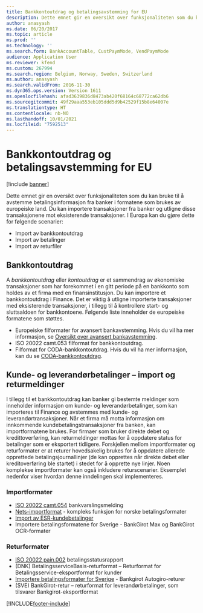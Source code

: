 ```yaml
---
title: Bankkontoutdrag og betalingsavstemming for EU
description: Dette emnet gir en oversikt over funksjonaliteten som du kan bruke til å avstemme betalingsinformasjon fra banker i formatene som brukes av europeiske land.
author: anasyash
ms.date: 06/20/2017
ms.topic: article
ms.prod: ''
ms.technology: ''
ms.search.form: BankAccountTable, CustPaymMode, VendPaymMode
audience: Application User
ms.reviewer: kfend
ms.custom: 267994
ms.search.region: Belgium, Norway, Sweden, Switzerland
ms.author: anasyash
ms.search.validFrom: 2016-11-30
ms.dyn365.ops.version: Version 1611
ms.openlocfilehash: afad3639836d8473ab420f68164c68772ca62db6
ms.sourcegitcommit: 49f29aaa553eb105ddd5d9b42529f15b8e64007e
ms.translationtype: HT
ms.contentlocale: nb-NO
ms.lasthandoff: 10/01/2021
ms.locfileid: "7592513"
---
```

# <a name="bank-statement-and-payment-reconciliation-for-the-eu"></a>Bankkontoutdrag og betalingsavstemming for EU

[!include [banner](../includes/banner.md)]

Dette emnet gir en oversikt over funksjonaliteten som du kan bruke til å avstemme betalingsinformasjon fra banker i formatene som brukes av europeiske land. Du kan importere transaksjoner fra banker og utligne disse transaksjonene mot eksisterende transaksjoner. I Europa kan du gjøre dette for følgende scenarier:

-   Import av bankkontoutdrag
-   Import av betalinger
-   Import av returfiler

## <a name="bank-statements"></a>Bankkontoutdrag
A *bankkontoutdrag* eller *kontoutdrag* er et sammendrag av økonomiske transaksjoner som har forekommet i en gitt periode på en bankkonto som holdes av et firma med en finansinstitusjon. Du kan importere et bankkontoutdrag i Finance. Det er viktig å utligne importerte transaksjoner med eksisterende transaksjoner, i tillegg til å kontrollere start- og sluttsaldoen for bankkontoene. Følgende liste inneholder de europeiske formatene som støttes.

-   Europeiske filformater for avansert bankavstemming. Hvis du vil ha mer informasjon, se [Oversikt over avansert bankavstemming](../cash-bank-management/advanced-bank-reconciliation-overview.md).
-   ISO 20022 camt.053 filformat for bankkontoutdrag.
-   Filformat for CODA-bankkontoutdrag. Hvis du vil ha mer informasjon, kan du se [CODA-bankkontoutdrag](emea-bel-coda-bank-statement-import.md).

## <a name="customer-and-vendor-payments-import-and-return-messages"></a>Kunde- og leverandørbetalinger – import og returmeldinger
I tillegg til et bankkontoutdrag kan banker gi bestemte meldinger som inneholder informasjon om kunde- og leverandørbetalinger, som kan importeres til Finance og avstemmes med kunde- og leverandørtransaksjoner. Når et firma må motta informasjon om innkommende kundebetalingstransaksjoner fra banken, kan importformatene brukes. For firmaer som bruker direkte debet og kredittoverføring, kan returmeldinger mottas for å oppdatere status for betalinger som er eksportert tidligere. Forskjellen mellom importformater og returformater er at returer hovedsakelig brukes for å oppdatere allerede opprettede betalingsjournallinjer (de kan opprettes når direkte debet eller kreditoverføring ble startet) i stedet for å opprette nye linjer. Noen komplekse importformater kan også inkludere returscenarier. Eksemplet nedenfor viser hvordan denne inndelingen skal implementeres.

### <a name="import-formats"></a>Importformater

-   [ISO 20022 camt.054](emea-ISO20022-file-formats.md) bankvarslingsmelding
-   [Nets-importformat](emea-nor-nets-import-format.md) - kompleks funksjon for norske betalingsformater
-   [Import av ESR-kundebetalinger](emea-che-esr-customer-payments-import.md) 
-   Importere betalingsformatene for Sverige - BankGirot Max og BankGirot OCR-formater

### <a name="return-formats"></a>Returformater

-   [ISO 20022 pain.002](emea-ISO20022-file-formats.md) betalingsstatusrapport
-   (DNK) BetalingsserviceBasis-returformat – Returformat for Betalingsservice-eksportformat for kunder
-   [Importere betalingsformater for Sverige](emea-swe-payment-formats-import.md) - Bankgirot Autogiro-returer
-   (SVE) BankGirot-retur – returformat for leverandørbetalinger, som tilsvarer Bankgirot-eksportformat




[!INCLUDE[footer-include](../../includes/footer-banner.md)]
